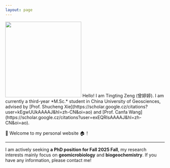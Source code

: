 ```yaml
---
layout: page
---
```


<img src="https://Ting-ttZeng.github.io/Ting.jpg" class="left" width="240" height="240">
Hello! I am Tingting Zeng (曾婷婷). I am currently a third-year *M.Sc.* student in China University of Geosciences, advised by [Prof. Shucheng Xie](https://scholar.google.cz/citations?user=kEgwUUkAAAAJ&hl=zh-CN&oi=ao) and  [Prof. Canfa Wang](https://scholar.google.cz/citations?user=exEQRIsAAAAJ&hl=zh-CN&oi=ao). 

🤗 Welcome to my personal website 🏠️！


---
I am actively seeking **a PhD position for Fall 2025 Fall**, my research interests mainly focus on **geomicrobiology** and **biogeochemistry**. If you have any information, please contact me!
